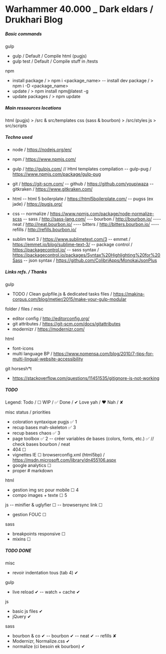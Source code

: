 # Warhammer 40.000 _ Dark eldars / Drukhari Blog





##### Basic commands

gulp
- gulp												/ Default / Compile html (pugjs)
- gulp test											/ Default / Compile stuff in /tests

npm
- install package 									/ > npm i <package_name>
-- install dev package								/ > npm i -D <package_name>
- update 											/ > npm install npm@latest -g
- update packages 									/ > npm update



##### Main ressources locations
html (pugjs) 										> /src & src/templates
css (sass & bourbon)								> /src/styles
js													> src/scripts



##### Techno used
- node												/ https://nodejs.org/en/
- npm												/ https://www.npmjs.com/
- gulp												/ http://gulpjs.com/
// Html templates compilation
-- gulp-pug											/ https://www.npmjs.com/package/gulp-pug
	
- git												/ https://git-scm.com/
-- github											/ https://github.com/youpiwaza
-- gitkraken										/ https://www.gitkraken.com/

- html
-- html 5 boilerplate								/ https://html5boilerplate.com/
-- pugss (ex jade)									/ https://pugjs.org/

- css
-- normalize										/ https://www.npmjs.com/package/node-normalize-scss
-- sass												/ http://sass-lang.com/
--- bourbon											/ http://bourbon.io/
---- neat											/ http://neat.bourbon.io/
---- bitters										/ http://bitters.bourbon.io/
---- refills										/ http://refills.bourbon.io/

- sublim text 3 									/ https://www.sublimetext.com/3
-- emmet 											/ https://emmet.io/blog/sublime-text-3/
-- package control 									/ https://packagecontrol.io/
-- sass syntax										/ https://packagecontrol.io/packages/Syntax%20Highlighting%20for%20Sass
-- json syntax										/ https://github.com/ColibriApps/MonokaiJsonPlus



##### Links refs. / Thanks
gulp
- TODO / Clean gulpfile.js & dedicated tasks files 	/ https://makina-corpus.com/blog/metier/2015/make-your-gulp-modular

folder / files / misc
- editor config										/ http://editorconfig.org/
- git attributes 									/ https://git-scm.com/docs/gitattributes
- modernizr											/ https://modernizr.com/

html
- font-icons
- multi language BP									/ https://www.nomensa.com/blog/2010/7-tips-for-multi-lingual-website-accessibility

git horsesh*t
- https://stackoverflow.com/questions/11451535/gitignore-is-not-working



##### TODO
Legend:
Todo / ☐
WIP / ✅
Done / ✔
Love yah / ❤
Nah / ✘


misc										 status / priorities
- coloration syntaxique pugjs						✅ 1
- recup bases mah-skeleton 							✅ 3
- recup bases chaos		 							✅ 3
- page toolbox										✅ 2
-- créer variables de bases (colors, fonts, etc.)	✅  // check bases bourbon / neat
- 404												☐
- vignettes IE										☐		browserconfig.xml (html5bp) / https://msdn.microsoft.com/library/dn455106.aspx
- google analytics									☐
- proper # markdown

html
- gestion img src pour mobile						☐ 4
- compo images + texte								☐ 5

js
-- minifier & uglyfier								☐
-- browsersync link									☐
- gestion FOUC										☐

sass
- breakpoints responsive							☐
- mixins											☐




##### TODO DONE
misc
- revoir indentation tous (tab 4)					✔

gulp
- live reload										✔
-- watch + cache									✔

js
- basic js files									✔
- jQuery											✔

sass
- bourbon & co										✔
-- bourbon											✔
-- neat												✔
-- refills											✘
- Modernizr, Normalize.css 							✔
- normalize (ci besoin ek bourbon)					✔
